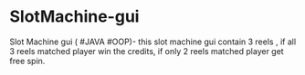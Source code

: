 # SlotMachine-gui
Slot Machine gui ( #JAVA #OOP)- this slot machine gui contain 3 reels , if all 3 reels matched player win the credits, if only 2 reels matched player get free spin. 
